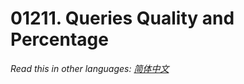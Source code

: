 # 01211. Queries Quality and Percentage

  _Read this in other languages:_
    [_简体中文_](README.zh-CN.md)


